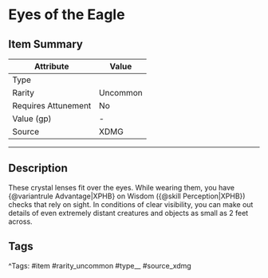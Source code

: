 # Eyes of the Eagle

## Item Summary

| Attribute            | Value                        |
|----------------------|------------------------------|
| Type                 |   |
| Rarity               | Uncommon             |
| Requires Attunement  | No                |
| Value (gp)           | -    |
| Source               | XDMG |

---

## Description

These crystal lenses fit over the eyes. While wearing them, you have {@variantrule Advantage|XPHB} on Wisdom ({@skill Perception|XPHB}) checks that rely on sight. In conditions of clear visibility, you can make out details of even extremely distant creatures and objects as small as 2 feet across.

## Tags

^Tags: #item #rarity_uncommon #type__ #source_xdmg